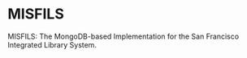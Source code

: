 # MISFILS
MISFILS: The MongoDB-based Implementation for the San Francisco Integrated Library System.
